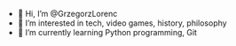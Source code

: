- 👋 Hi, I’m @GrzegorzLorenc
- 👀 I’m interested in tech, video games, history, philosophy
- 🌱 I’m currently learning Python programming, Git


<!---
GrzegorzLorenc/GrzegorzLorenc is a ✨ special ✨ repository because its `README.md` (this file) appears on your GitHub profile.
You can click the Preview link to take a look at your changes.
--->
